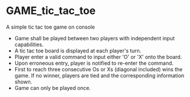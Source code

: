 # GAME_tic_tac_toe
A simple tic tac toe game on console

* Game shall be played between two players with independent input capabilities.
* A tic tac toe board is displayed at each player's turn.
* Player enter a valid command to input either 'O' or 'X' onto the board.
* Upon erroneous entry, player is notified to re-enter the command.
* First to reach three consecutive Os or Xs (diagonal included) wins the game. If no winner, players are tied and the corresponding information shown.
* Game can only be played once.

